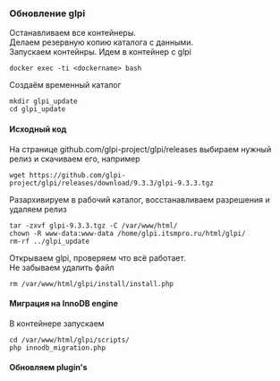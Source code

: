 
### Обновление glpi
Останавливаем все контейнеры.  
Делаем резервную копию каталога с данными.  
Запускаем контейнры. Идем в контейнер с glpi  
```
docker exec -ti <dockername> bash
```
Создаём временный каталог
```
mkdir glpi_update
cd glpi_update
```

#### Исходный код
На странице github.com/glpi-project/glpi/releases выбираем нужный релиз и скачиваем его, например  
```
wget https://github.com/glpi-project/glpi/releases/download/9.3.3/glpi-9.3.3.tgz
```
Разархивируем в рабочий каталог, восстанавливаем разрешения и удаляем релиз
```
tar -zxvf glpi-9.3.3.tgz -C /var/www/html/
chown -R www-data:www-data /home/glpi.itsmpro.ru/html/glpi/
rm-rf ../glpi_update
```
Открываем glpi, проверяем что всё работает.  
Не забываем удалить файл 
```
rm /var/www/html/glpi/install/install.php
```
#### Миграция на InnoDB engine
В контейнере запускаем
```
cd /var/www/html/glpi/scripts/
php innodb_migration.php
```
#### Обновляем plugin's
